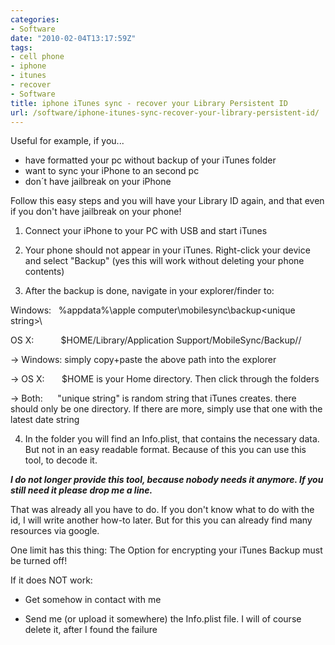 ```yaml
---
categories:
- Software
date: "2010-02-04T13:17:59Z"
tags:
- cell phone
- iphone
- itunes
- recover
- Software
title: iphone iTunes sync - recover your Library Persistent ID
url: /software/iphone-itunes-sync-recover-your-library-persistent-id/
---
```


Useful for example, if you...

-   have formatted your pc without backup of your iTunes folder
-   want to sync your iPhone to an second pc
-   don´t have jailbreak on your iPhone

Follow this easy steps and you will have your Library ID again, and that even if you don't have jailbreak on your phone!

<!--more-->

1. Connect your iPhone to your PC with USB and start iTunes

2. Your phone should not appear in your iTunes. Right-click your device and select "Backup" (yes this will work without deleting your phone contents)

3. After the backup is done, navigate in your explorer/finder to:

Windows:   %appdata%\apple computer\mobilesync\backup\<unique string>\

OS X:           $HOME/Library/Application Support/MobileSync/Backup/<unique string>/

-> Windows: simply copy+paste the above path into the explorer

-> OS X:       $HOME is your Home directory. Then click through the folders

-> Both:      "unique string" is random string that iTunes creates. there should only be one directory. If there are more, simply use that one with the latest date string

4. In the folder you will find an Info.plist, that contains the necessary data. But not in an easy readable format. Because of this you can use this tool, to decode it.

***I do not longer provide this tool, because nobody needs it anymore. If you still need it please drop me a line.***

That was already all you have to do. If you don't know what to do with the id, I will write another how-to later. But for this you can already find many resources via google.

One limit has this thing: The Option for encrypting your iTunes Backup must be turned off!

If it does NOT work:

-   Get somehow in contact with me

-   Send me (or upload it somewhere) the Info.plist file. I will of course delete it, after I found the failure
